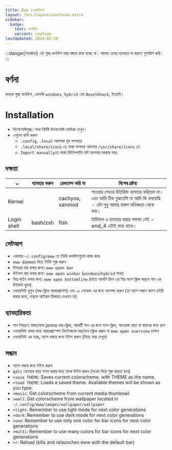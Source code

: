 ```yaml
---
title: Eww (একাধিক)
layout: /src/layouts/autonum.astro
sidebar:
  badge:
    text: আবছিত
    variant: caution
lastUpdated: 2024-02-18
---
```


:::danger[সতর্কতা]
এই গুচ্ছ কনফিগ আর বজায় রাখা হচ্ছে না। আমরা এদের ব্যাবহার না করতে সুপারিশ করি।
:::

# বর্ণনা
কয়েক গুচ্ছ কনফিগ, এমনকি `windoes`, `hybrid` এবং `NovelKnock`, ইত্যাদি।
# Installation
- দিপেন্দেন্সিগুচ্ছ: শাখা নির্দিষ্ট দিপেন্দেন্সি তালিকা দেখুন।
- এগুলো কপি করুন
    - `.config`, `.local` আপনার গৃহ ফলদারে
    - `.local/share/icons` তে থাকা ফলদার আপনার `/usr/share/icons` তে
    - `Import manually`তে থাকা জিনিসপাতি যদি আপনার দরকার পরে

 ## দক্ষতা
|  ⌄  | ব্যাবহার করুন | রেকমেন্দ করি না | বিশেষ দ্রষ্টব্য                 |
| --- | ------ | ----------- | ------------------------- |
| Kernel |     | cachyos, xanmod | পাওয়ার সেভার উতিরিক্ত ব্যাবহার করিয়েন না। এবং আমি ঠিক বুঝতেসি না আমি কি বলতেছি - এটা সুধু আমার বাস্তপ অভিজ্ঞতা থেকে বলা। |
| Login shell  | bash/zsh | fish | টার্মিনাল এ ব্যাবহার করায় সমস্যা নেই - end_4 এটাই করে থাকে। |

 ## সেটআপ
 - একমাত্র `~/.config/eww` তে ইউউ কনফিগগুলো কাজ করে
 - `eww daemon` দিয়ে ইউউ শুরু করুন
 - উপরের বার খলার জন্য: `eww open bar`
 - উইন্দস বার খলার জন্য: `eww open winbar` (`windoes`/`hybrid` শাখা)
 - নিম্ন লাইন খলার জন্য: `eww open bottomline` (যাতে আপনি স্ক্রিন এর নিম্ন অংশ ক্লিক করলে গান এর উইন্ডটা খুলে)
 - ওভারভিউ খুলুন (মদ্ধ-ক্লিক অয়ারক্সপেস) এবং ১০ সেকেন্ড এর জন্য অপেক্ষা করুন (তা অ্যাপ সন্ধান ক্যাশ তইরি করার জন্য, নাহলে আইকন ঠিকমত দেখাবে না)
 ## ব্যাবহারিকতা
 - গান নিয়ন্ত্রণ: বাজা/থামা jonno মদ্ধ-ক্লিক, পরবর্তী গান এর জন্য ডান-ক্লিক, আওয়াজ বাড়া বা কমানর জন্য স্ক্রল
 - ওভারভিউ খলার জন্য অয়ারক্সস্পেস নির্দেশককে মদ্ধ/ডান-ক্লিক করুন বা `eww open overview` চালান
 - ওভারভিউ এর মদ্ধে, অ্যাপ খজার জন্য টাইপ করুন (নিছে আর দেখুন)
 ## সন্ধান
 - অ্যাপ খজার জন্য টাইপ করুন
 - `qalc` ব্যেবহার করে গণনা করার জন্য অংক টাইপ করুন (সংখ্যা দিয়ে শুরু করতে হবে)
 - `>save THEME`: Saves current colorscheme, with THEME as the name.
 - `>load THEME`: Loads a saved theme. Available themes will be shown as you type.
 - `>music`: Get colorscheme from current media thumbnail
 - `>wall`: Get colorscheme from wallpaper located in `~/.config/eww/images/wallpaper/wallpaper`
 - `>light`: Remember to use light mode for next color generations
 - `>dark`: Remember to use dark mode for next color generations
 - `>one`: Remember to use only one color for bar icons for next color generations
 - `>multi`: Remember to use many colors for bar icons for next color generations
 - `>r`: Reload (kills and relaunches eww with the default bar)
